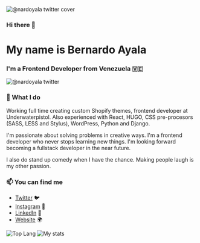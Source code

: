 ![@nardoyala twitter cover](https://pbs.twimg.com/profile_banners/90551432/1622033188/1500x500)


### Hi there 👋
# My name is Bernardo Ayala
### I'm a Frontend Developer from Venezuela 🇻🇪

![@nardoyala twitter](https://img.shields.io/twitter/follow/nardoyala?style=social)

### 🔨 What I do

Working full time creating custom Shopify themes, frontend developer at Underwaterpistol. Also experienced with React, HUGO, CSS pre-procesors (SASS, LESS and Stylus), WordPress, Python and Django.

I'm passionate about solving problems in creative ways. I'm a frontend developer who never stops learning new things. I'm looking forward becoming a fullstack developer in the near future.

I also do stand up comedy when I have the chance. Making people laugh is my other passion. 

### 📫 You can find me
- [Twitter](https://twitter.com/nardoyala) 🐦
- [Instagram](https://instagram.com/nardoyala) 📸
- [LinkedIn](https://linkedin.com/in/nardoyala) 💼
- [Website](https://bernardoayala.com) 🌍


![Top Lang](https://github-readme-stats.vercel.app/api/top-langs/?username=nardoyala&theme=dracula)
![My stats](https://github-readme-stats.vercel.app/api?username=nardoyala&count_private=true&show_icons=true&theme=dracula)
